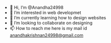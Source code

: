 - 👋 Hi, I’m @Anandha24998
- 👀 I’m interested in web developmet
- 🌱 I’m currently learning how to design websites
- 💞️ I’m looking to collaborate on designing
- 📫 How to reach me here is my mail id anandhakrishnan24998@gmail.com

<!---
Anandha24998/Anandha24998 is a ✨ special ✨ repository because its `README.md` (this file) appears on your GitHub profile.
You can click the Preview link to take a look at your changes.
--->
